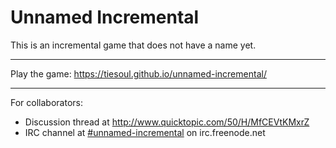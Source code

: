 Unnamed Incremental
===================

This is an incremental game that does not have a name yet.

---

Play the game: https://tiesoul.github.io/unnamed-incremental/

---

For collaborators:

 * Discussion thread at http://www.quicktopic.com/50/H/MfCEVtKMxrZ
 * IRC channel at [#unnamed-incremental](https://webchat.freenode.net/?channels=%23unnamed-incremental) on irc.freenode.net
